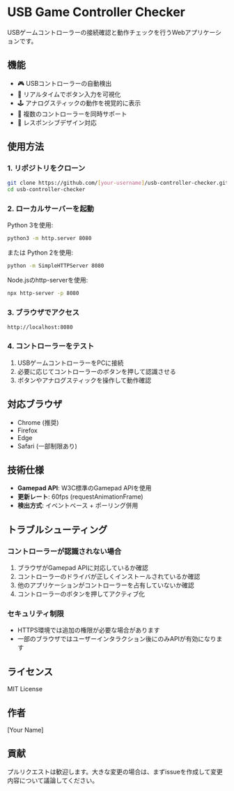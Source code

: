# USB Game Controller Checker

USBゲームコントローラーの接続確認と動作チェックを行うWebアプリケーションです。

## 機能

- 🎮 USBコントローラーの自動検出
- 🔘 リアルタイムでボタン入力を可視化
- 🕹️ アナログスティックの動作を視覚的に表示
- 🎯 複数のコントローラーを同時サポート
- 📱 レスポンシブデザイン対応

## 使用方法

### 1. リポジトリをクローン

```bash
git clone https://github.com/[your-username]/usb-controller-checker.git
cd usb-controller-checker
```

### 2. ローカルサーバーを起動

Python 3を使用:
```bash
python3 -m http.server 8080
```

または Python 2を使用:
```bash
python -m SimpleHTTPServer 8080
```

Node.jsのhttp-serverを使用:
```bash
npx http-server -p 8080
```

### 3. ブラウザでアクセス

```
http://localhost:8080
```

### 4. コントローラーをテスト

1. USBゲームコントローラーをPCに接続
2. 必要に応じてコントローラーのボタンを押して認識させる
3. ボタンやアナログスティックを操作して動作確認

## 対応ブラウザ

- Chrome (推奨)
- Firefox
- Edge
- Safari (一部制限あり)

## 技術仕様

- **Gamepad API**: W3C標準のGamepad APIを使用
- **更新レート**: 60fps (requestAnimationFrame)
- **検出方式**: イベントベース + ポーリング併用

## トラブルシューティング

### コントローラーが認識されない場合

1. ブラウザがGamepad APIに対応しているか確認
2. コントローラーのドライバが正しくインストールされているか確認
3. 他のアプリケーションがコントローラーを占有していないか確認
4. コントローラーのボタンを押してアクティブ化

### セキュリティ制限

- HTTPS環境では追加の権限が必要な場合があります
- 一部のブラウザではユーザーインタラクション後にのみAPIが有効になります

## ライセンス

MIT License

## 作者

[Your Name]

## 貢献

プルリクエストは歓迎します。大きな変更の場合は、まずissueを作成して変更内容について議論してください。